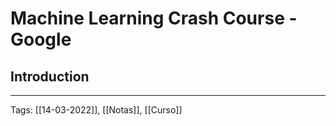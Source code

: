 # Machine Learning Crash Course - Google
## Introduction


---
Tags:
[[14-03-2022]], [[Notas]], [[Curso]]